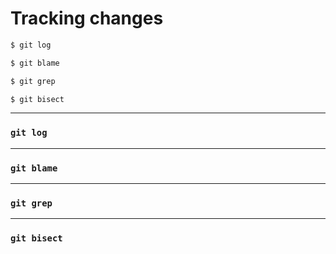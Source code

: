 # Tracking changes
<!-- .slide: data-background="img/tracking-bg.svg" -->

``` bash
$ git log
```

``` bash
$ git blame
```

``` bash
$ git grep
```

``` bash
$ git bisect
```

---

### `git log`

---

### `git blame`

---

### `git grep`

---

### `git bisect`

